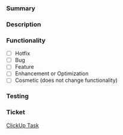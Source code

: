 ### Summary

<!-- Provide a brief summary of the changes made in this PR -->

### Description

<!-- Describe the motivation behind this PR and any relevant background context -->

### Functionality

- [ ] Hotfix
- [ ] Bug
- [ ] Feature
- [ ] Enhancement or Optimization
- [ ] Cosmetic (does not change functionality)

### Testing

<!-- Describe the testing steps taken to verify the changes -->

### Ticket

<!-- Link the relevant ClickUp ticket -->

[ClickUp Task](INSERT_LINK_HERE)
